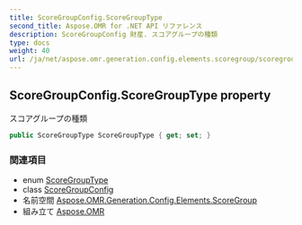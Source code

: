 ```yaml
---
title: ScoreGroupConfig.ScoreGroupType
second_title: Aspose.OMR for .NET API リファレンス
description: ScoreGroupConfig 財産. スコアグループの種類
type: docs
weight: 40
url: /ja/net/aspose.omr.generation.config.elements.scoregroup/scoregroupconfig/scoregrouptype/
---
```

## ScoreGroupConfig.ScoreGroupType property

スコアグループの種類

```csharp
public ScoreGroupType ScoreGroupType { get; set; }
```

### 関連項目

* enum [ScoreGroupType](../../../aspose.omr.generation.config.enums/scoregrouptype/)
* class [ScoreGroupConfig](../)
* 名前空間 [Aspose.OMR.Generation.Config.Elements.ScoreGroup](../../scoregroupconfig/)
* 組み立て [Aspose.OMR](../../../)


